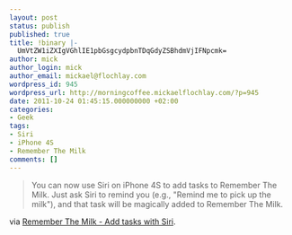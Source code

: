 ```yaml
---
layout: post
status: publish
published: true
title: !binary |-
  UmVtZW1iZXIgVGhlIE1pbGsgcydpbnTDqGdyZSBhdmVjIFNpcmk=
author: mick
author_login: mick
author_email: mickael@flochlay.com
wordpress_id: 945
wordpress_url: http://morningcoffee.mickaelflochlay.com/?p=945
date: 2011-10-24 01:45:15.000000000 +02:00
categories:
- Geek
tags:
- Siri
- iPhone 4S
- Remember The Milk
comments: []
---
```

<blockquote>You can now use Siri on iPhone 4S to add tasks to Remember The Milk. Just ask Siri to remind you (e.g., "Remind me to pick up the milk"), and that task will be magically added to Remember The Milk.</blockquote>
via <a href="http://www.rememberthemilk.com/services/siri/">Remember The Milk - Add tasks with Siri</a>.
